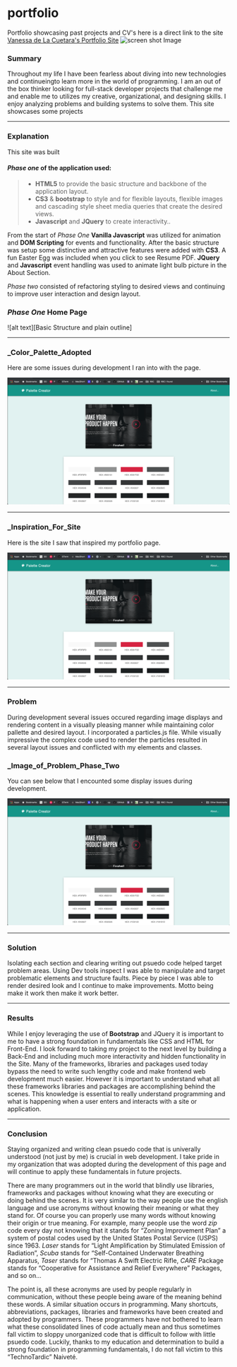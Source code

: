 # portfolio

Portfolio showcasing past projects and CV's here is a direct link to the site [Vanessa de La Cuetara's Portfolio Site](http://delacue.com/portfolio/) 
![screen shot Image](assets/images/portfolioFullPage.png "Screen capture Image")

### **Summary**

Throughout my life I have been fearless about diving into new technologies
and continueingto learn more in the world of programming. I am an out of the box thinker looking for full-stack
developer projects that challenge me and enable me to utilizes my creative, organizational, and designing skills.
I enjoy analyzing problems and building systems to solve them. This site showcases some projects 

---

### **Explanation**

This site was built 

#### _Phase one_ of the application used:

> - **HTML5** to provide the basic structure and backbone of the application layout.
> - **CS3** & **bootstrap** to style and for flexible layouts, flexible images and cascading style sheet media queries that create the desired views.
> - **Javascript** and **JQuery** to create interactivity..

From the start of _Phase One_ **Vanilla Javascript** was utilized for animation and **DOM Scripting** for events and functionality. After the basic structure was setup some distinctive and attractive features were added with **CS3**. A fun Easter Egg was included when you click to see Resume PDF. **JQuery** and **Javascript** event handling was used to animate light bulb picture in the About Section.

_Phase two_ consisted of refactoring styling to desired views and continuing to improve user interaction and design layout.


### _Phase One_ Home Page

![alt text][Basic Structure and plain outline]

[Portfolio Basic Structure and plain layout]: /assets/images/OrigPortPlain.png "Phase One Home Page of Portfolio"

---

### _Color_Palette_Adopted

Here are some issues during development I ran into with the page.

![alt text][logo]

[logo]: /assets/images/colorPallette.png "Color Palette inspiration"

---

### _Inspiration_For_Site

Here is the site I saw that inspired my portfolio page.

![alt text][logo]

[logo]: /assets/images/portInspiration.png "Inspiration for portfolio and to hunt down how to created animated particles"

---


### **Problem**

During development several issues occured regarding image displays and rendering content in a visually pleasing manner while maintaining color pallette and desired layout. I incorporated a particles.js file. While visually impressive the complex code used to render the particles resulted in several layout issues and conflicted with my elements and classes.

### _Image_of_Problem_Phase_Two

You can see below that I encounted some display issues during development.

![alt text][logo]

[Display Problems]: /assets/images/portMoreProjIssue.png "Display Issue"
---

### **Solution**

Isolating each section and clearing writing out psuedo code helped target problem areas. Using Dev tools inspect I was able to manipulate and target problematic elements and structure faults. Piece by piece I was able to render desired look and I continue to make improvements. Motto being make it work then make it work better.

---

### **Results**

While I enjoy leveraging the use of **Bootstrap** and JQuery it is important to me to have a strong foundation in fundamentals like CSS and HTML for Front-End. I look forward to taking my project to the next level by building a Back-End and including much more interactivity and hidden functionality in the Site. 
Many of the frameworks, libraries and packages used today bypass the need to write such lengthy code and make frontend web development much easier. However it is important to understand what all these frameworks libraries and packages are accomplishing behind the scenes. This knowledge is essential to really understand programming and what is happening when a user enters and interacts with a site or application.

---

### **Conclusion**

Staying organized and writing clean psuedo code that is univerally understood (not just by me) is crucial in web development. I take pride in my organization that was adopted during the development of this page and will continue to apply these fundamentals in future projects.

There are many programmers out in the world that blindly use libraries, frameworks and packages without knowing what they are executing or doing behind the scenes. It is very similar to the way people use the english language and use acronyms without knowing their meaning or what they stand for. Of course you can properly use many words without knowing their origin or true meaning. For example, many people use the word _zip_ code every day not knowing that it stands for “Zoning Improvement Plan” a system of postal codes used by the United States Postal Service (USPS) since 1963. _Laser_ stands for “Light Amplification by Stimulated Emission of Radiation”, _Scuba_ stands for “Self-Contained Underwater Breathing Apparatus, _Taser_ stands for “Thomas A Swift Electric Rifle, _CARE_ Package stands for “Cooperative for Assistance and Relief Everywhere” Packages, and so on…

The point is, all these acronyms are used by people regularly in communication, without these people being aware of the meaning behind these words. A similar situation occurs in programming. Many shortcuts, abbreviations, packages, libraries and frameworks have been created and adopted by programmers. These programmers have not bothered to learn what these consolidated lines of code actually mean and thus sometimes fall victim to sloppy unorganized code that is difficult to follow with little psuedo code. Luckily, thanks to my education and determination to build a strong foundation in programming fundamentals, I do not fall victim to this “TechnoTardic” Naiveté. 
